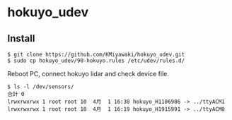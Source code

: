 # hokuyo_udev

## Install

```shell
$ git clone https://github.com/KMiyawaki/hokuyo_udev.git
$ sudo cp hokuyo_udev/90-hokuyo.rules /etc/udev/rules.d/
```

Reboot PC, connect hokuyo lidar and check device file.

```shell
$ ls -l /dev/sensors/
合計 0
lrwxrwxrwx 1 root root 10  4月  1 16:30 hokuyo_H1106986 -> ../ttyACM1
lrwxrwxrwx 1 root root 10  4月  1 16:19 hokuyo_H1915991 -> ../ttyACM0
```

